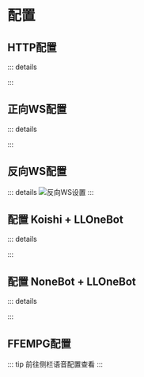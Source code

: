 # 配置
## HTTP配置
::: details

::: 
## 正向WS配置
::: details

::: 
## 反向WS配置
::: details
![反向WS设置](/asset/RWS_Config.png)
::: 

## 配置 Koishi + LLOneBot
::: details

::: 
## 配置 NoneBot + LLOneBot
::: details

::: 
## FFEMPG配置
::: tip
前往侧栏语音配置查看
::: 